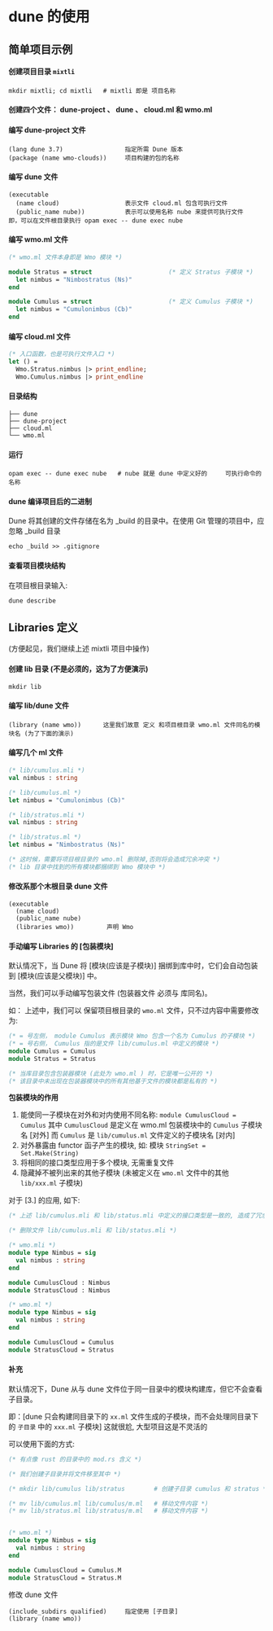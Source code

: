 # dune 的使用


## 简单项目示例


#### 创建项目目录 `mixtli`

```
mkdir mixtli; cd mixtli   # mixtli 即是 项目名称
```

#### 创建四个文件： dune-project 、 dune 、 cloud.ml 和 wmo.ml

#### 编写 dune-project 文件

```
(lang dune 3.7)                 指定所需 Dune 版本
(package (name wmo-clouds))     项目构建的包的名称
```

#### 编写 dune 文件


```
(executable
  (name cloud)                  表示文件 cloud.ml 包含可执行文件
  (public_name nube))           表示可以使用名称 nube 来提供可执行文件    即，可以在文件根目录执行 opam exec -- dune exec nube
```

#### 编写 wmo.ml 文件

```ml
(* wmo.ml 文件本身即是 Wmo 模块 *)

module Stratus = struct                     (* 定义 Stratus 子模块 *)
  let nimbus = "Nimbostratus (Ns)"
end

module Cumulus = struct                     (* 定义 Cumulus 子模块 *)
  let nimbus = "Cumulonimbus (Cb)"
end
```

#### 编写 cloud.ml 文件

```ml
(* 入口函数，也是可执行文件入口 *)
let () =
  Wmo.Stratus.nimbus |> print_endline;
  Wmo.Cumulus.nimbus |> print_endline
```

#### 目录结构

```
├── dune
├── dune-project
├── cloud.ml
└── wmo.ml
```


#### 运行

```
opam exec -- dune exec nube   # nube 就是 dune 中定义好的     可执行命令的名称
```

#### dune 编译项目后的二进制

Dune 将其创建的文件存储在名为 _build 的目录中。在使用 Git 管理的项目中，应忽略 _build 目录

```
echo _build >> .gitignore
```

#### 查看项目模块结构


在项目根目录输入:

```
dune describe
```



## Libraries 定义

(方便起见，我们继续上述 mixtli 项目中操作)

#### 创建 lib 目录 (不是必须的，这为了方便演示)


```
mkdir lib
```

#### 编写 lib/dune 文件

```
(library (name wmo))      这里我们故意 定义 和项目根目录 wmo.ml 文件同名的模块名 (为了下面的演示)
```

#### 编写几个 ml 文件


```ml
(* lib/cumulus.mli *)
val nimbus : string

(* lib/cumulus.ml *)
let nimbus = "Cumulonimbus (Cb)"

(* lib/stratus.mli *)
val nimbus : string

(* lib/stratus.ml *)
let nimbus = "Nimbostratus (Ns)"

(* 这时候，需要将项目根目录的 wmo.ml 删除掉,否则将会造成冗余冲突 *)
(* lib 目录中找到的所有模块都捆绑到 Wmo 模块中 *)
```

#### 修改系那个木根目录 dune 文件

```
(executable
  (name cloud)
  (public_name nube)
  (libraries wmo))         声明 Wmo
```


#### 手动编写 Libraries 的 [包装模块]


默认情况下，当 Dune 将 [模块(应该是子模块)] 捆绑到库中时，它们会自动包装到 [模块(应该是父模块)] 中。

当然，我们可以手动编写包装文件 (包装器文件 必须与 库同名)。


如： 上述中，我们可以 保留项目根目录的 `wmo.ml` 文件，只不过内容中需要修改为: 

```ml
(* = 号左侧， module Cumulus 表示模块 Wmo 包含一个名为 Cumulus 的子模块 *)
(* = 号右侧， Cumulus 指的是文件 lib/cumulus.ml 中定义的模块 *)
module Cumulus = Cumulus        
module Stratus = Stratus 

(* 当库目录包含包装器模块 (此处为 wmo.ml ) 时，它是唯一公开的 *)
(* 该目录中未出现在包装器模块中的所有其他基于文件的模块都是私有的 *)
```


**包装模块的作用**


1. 能使同一子模块在对外和对内使用不同名称: `module CumulusCloud = Cumulus` 
        其中 `CumulusCloud` 是定义在 wmo.ml 包装模块中的 `Cumulus` 子模块名 [对外]
        而 `Cumulus` 是 `lib/cumulus.ml` 文件定义的子模块名 [对内]
2. 对外暴露由 functor 函子产生的模块, 如: 模块 `StringSet = Set.Make(String)`
3. 将相同的接口类型应用于多个模块, 无需重复文件 
4. 隐藏掉不被列出来的其他子模块 (未被定义在 `wmo.ml` 文件中的其他 `lib/xxx.ml` 子模块) 


对于 [3.] 的应用, 如下:  

```ml
(* 上述 lib/cumulus.mli 和 lib/status.mli 中定义的接口类型是一致的, 造成了冗余, 我们可以通过下列形式整合 *)

(* 删除文件 lib/cumulus.mli 和 lib/status.mli *)

(* wmo.mli *)
module type Nimbus = sig
  val nimbus : string
end

module CumulusCloud : Nimbus
module StratusCloud : Nimbus

(* wmo.ml *)
module type Nimbus = sig
  val nimbus : string
end

module CumulusCloud = Cumulus
module StratusCloud = Stratus

```


#### 补充 

默认情况下，Dune 从与 dune 文件位于同一目录中的模块构建库，但它不会查看子目录。

即：[dune 只会构建同目录下的 `xx.ml` 文件生成的子模块，而不会处理同目录下的 `子目录` 中的 `xxx.ml` 子模块] 这就很尬, 大型项目这是不灵活的

可以使用下面的方式: 

```ml
(* 有点像 rust 的目录中的 mod.rs 含义 *)

(* 我们创建子目录并将文件移至其中 *)

(* mkdir lib/cumulus lib/stratus        # 创建子目录 cumulus 和 stratus *)

(* mv lib/cumulus.ml lib/cumulus/m.ml   # 移动文件内容 *)
(* mv lib/stratus.ml lib/stratus/m.ml   # 移动文件内容 *)


(* wmo.ml *)
module type Nimbus = sig
  val nimbus : string
end

module CumulusCloud = Cumulus.M
module StratusCloud = Stratus.M
```

修改 dune 文件


```
(include_subdirs qualified)     指定使用 [子目录]
(library (name wmo))
```

